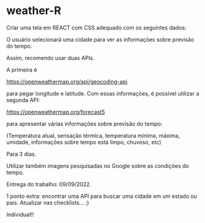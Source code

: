 # weather-R
Criar uma tela em REACT com CSS adequado com os seguintes dados:

O usuário selecionará uma cidade para ver as informações sobre previsão do tempo.

Assim, recomendo usar duas APIs.

A primeira é

https://openweathermap.org/api/geocoding-api

para pegar longitude e latitude. Com essas informações, é possível utilizar a segunda API:

https://openweathermap.org/forecast5

para apresentar várias informações sobre previsão do tempo:

(Temperatura atual, sensação térmica, temperatura mínima, máxima, umidade, informações sobre tempo está limpo, chuvoso, etc)

Para 3 dias.



Utilizar também imagens pesquisadas no Google sobre as condições do tempo.



Entrega do trabalho: 09/09/2022.

1 ponto extra: encontrar uma API para buscar uma cidade em um estado ou pais. Atualizar nas checklists... ;)

Individual!!
